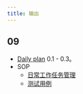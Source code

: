 ```yaml
---
title: 输出
---
```


## 09
* [Daily plan](../daily-plan/change-log.md) 0.1 - 0.3。
* SOP
  * [日常工作任务管理](../sop/content/work-pm.md)
  * [测试用例](../sop/content/test-case.md)